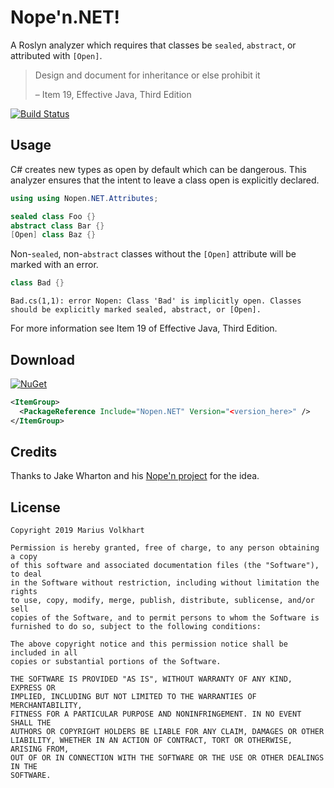 # Nope'n.NET!

A Roslyn analyzer which requires that classes be `sealed`, `abstract`, or attributed with
`[Open]`.

>  Design and document for inheritance or else prohibit it
>
> – Item 19, Effective Java, Third Edition

[![Build Status](https://dev.azure.com/MariusVolkhart/Nopen.NET/_apis/build/status/MariusVolkhart.Nopen.NET?branchName=master)](https://dev.azure.com/MariusVolkhart/Nopen.NET/_build/latest?definitionId=3&branchName=master)

## Usage

C# creates new types as open by default which can be dangerous. This analyzer ensures that the
intent to leave a class open is explicitly declared.

```csharp
using using Nopen.NET.Attributes;

sealed class Foo {}
abstract class Bar {}
[Open] class Baz {}
```

Non-`sealed`, non-`abstract` classes without the `[Open]` attribute will be marked with an error.

```csharp
class Bad {}
```
```
Bad.cs(1,1): error Nopen: Class 'Bad' is implicitly open. Classes should be explicitly marked sealed, abstract, or [Open].
```

For more information see Item 19 of Effective Java, Third Edition.


## Download

[![NuGet](https://img.shields.io/nuget/v/Nopen.NET.svg)](https://www.nuget.org/packages/Nopen.NET/)

```xml
<ItemGroup>
  <PackageReference Include="Nopen.NET" Version="<version_here>" />
</ItemGroup>
```

## Credits
Thanks to Jake Wharton and his [Nope'n project](https://github.com/JakeWharton/nopen) for the idea.

## License

    Copyright 2019 Marius Volkhart

    Permission is hereby granted, free of charge, to any person obtaining a copy
    of this software and associated documentation files (the "Software"), to deal
    in the Software without restriction, including without limitation the rights
    to use, copy, modify, merge, publish, distribute, sublicense, and/or sell
    copies of the Software, and to permit persons to whom the Software is
    furnished to do so, subject to the following conditions:

    The above copyright notice and this permission notice shall be included in all
    copies or substantial portions of the Software.

    THE SOFTWARE IS PROVIDED "AS IS", WITHOUT WARRANTY OF ANY KIND, EXPRESS OR
    IMPLIED, INCLUDING BUT NOT LIMITED TO THE WARRANTIES OF MERCHANTABILITY,
    FITNESS FOR A PARTICULAR PURPOSE AND NONINFRINGEMENT. IN NO EVENT SHALL THE
    AUTHORS OR COPYRIGHT HOLDERS BE LIABLE FOR ANY CLAIM, DAMAGES OR OTHER
    LIABILITY, WHETHER IN AN ACTION OF CONTRACT, TORT OR OTHERWISE, ARISING FROM,
    OUT OF OR IN CONNECTION WITH THE SOFTWARE OR THE USE OR OTHER DEALINGS IN THE
    SOFTWARE.